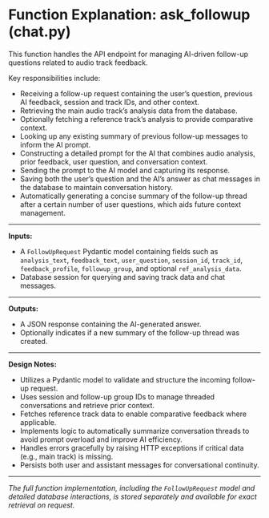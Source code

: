 # Function Explanation: ask_followup (chat.py)

This function handles the API endpoint for managing AI-driven follow-up questions related to audio track feedback.

Key responsibilities include:

- Receiving a follow-up request containing the user’s question, previous AI feedback, session and track IDs, and other context.
- Retrieving the main audio track’s analysis data from the database.
- Optionally fetching a reference track’s analysis to provide comparative context.
- Looking up any existing summary of previous follow-up messages to inform the AI prompt.
- Constructing a detailed prompt for the AI that combines audio analysis, prior feedback, user question, and conversation context.
- Sending the prompt to the AI model and capturing its response.
- Saving both the user’s question and the AI’s answer as chat messages in the database to maintain conversation history.
- Automatically generating a concise summary of the follow-up thread after a certain number of user questions, which aids future context management.

---

**Inputs:**

- A `FollowUpRequest` Pydantic model containing fields such as `analysis_text`, `feedback_text`, `user_question`, `session_id`, `track_id`, `feedback_profile`, `followup_group`, and optional `ref_analysis_data`.
- Database session for querying and saving track data and chat messages.

---

**Outputs:**

- A JSON response containing the AI-generated answer.
- Optionally indicates if a new summary of the follow-up thread was created.

---

**Design Notes:**

- Utilizes a Pydantic model to validate and structure the incoming follow-up request.
- Uses session and follow-up group IDs to manage threaded conversations and retrieve prior context.
- Fetches reference track data to enable comparative feedback where applicable.
- Implements logic to automatically summarize conversation threads to avoid prompt overload and improve AI efficiency.
- Handles errors gracefully by raising HTTP exceptions if critical data (e.g., main track) is missing.
- Persists both user and assistant messages for conversational continuity.

---

*The full function implementation, including the `FollowUpRequest` model and detailed database interactions, is stored separately and available for exact retrieval on request.*

